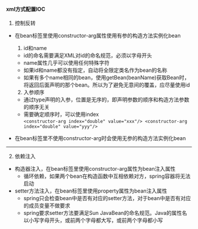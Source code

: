 #### xml方式配置IOC
1. 控制反转
- 在bean标签里使用constructor-arg属性使用有参的构造方法实例化bean
  1. id和name
   - id的命名需要满足XML对id的命名规范，必须以字母开头
   - name属性几乎可以使用任何特殊字符
   - 如果id和name都没有指定，自动将全限定类名作为bean的名称
   - 如果有多个name相同的bean，使用getBean(beanName)获取Bean时，将返回后面声明的那个bean。所以为了避免无意间的覆盖，应尽量使用id
  2. 入参顺序
   - 通过type声明的入参，位置是无序的，即声明参数的顺序和构造方法参数的顺序无关
   - 需要确定顺序时，可以使用index   
`<constructor-arg index="double" value="xxx"/>
<constructor-arg index="double" value="yyy"/>`
  
- 在bean标签里不使用constructor-arg时会使用无参的构造方法实例化bean
---
2. 依赖注入
- 构造器注入，在bean标签里使用constructor-arg属性为bean注入属性
   - 循环依赖，如果两个bean在构造函数中互相依赖对方，spring容器将无法启动
- setter方法注入，在bean标签里使用property属性为bean注入属性
   - spring只会检查bean中是否有对应的setter方法，对于bean中是否有对应的成员变量不做要求
   - spring要求setter方法要满足Sun JavaBean的命名规范。Java的属性名以小写字母开头，或前两个字母都大写，或前两个字母都小写


